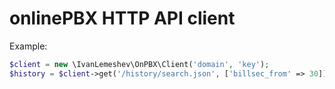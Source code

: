 # onlinePBX HTTP API client

Example:

```php
$client = new \IvanLemeshev\OnPBX\Client('domain', 'key');
$history = $client->get('/history/search.json', ['billsec_from' => 30]);
```
